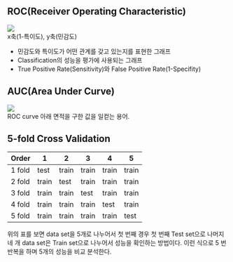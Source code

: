 ## ROC(Receiver Operating Characteristic)

![](https://keep.google.com/u/0/media/v2/1sAEEuaY09h79A3xi4GWXuX3vvPIZP5RBGlwB2zB4JK38c8EXO_GnGvfB8Qlp7Pc/1CTCG0q_dAxAJjaqIAMRnSAcwo5gOPLRXTDcrcvRT2EAJxNZSCFc4fpn3VUUywt8?accept=image/gif,image/jpeg,image/jpg,image/png,image/webp,audio/aac&sz=395)  
x축(1-특이도), y축(민감도)
- 민감도와 특이도가 어떤 관계를 갖고 있는지를 표현한 그래프  
- Classification의 성능을 평가에 사용되는 그래프
- True Positive Rate(Sensitivity)와 False Positive Rate(1-Specifity)


## AUC(Area Under Curve)

![](https://keep.google.com/u/0/media/v2/1HdvQbc3UlJRlqw-vdTAoJuAcVFM6a8VHJ4hrhPjEjb4ipTa3C1U3dn4232BJB4g/1xeYvjXAnc8rr7YlD9HLIdKIXeSLHKCxrKzdvZpRN5XwTQsO8nDf15zBH44wIaw?accept=image/gif,image/jpeg,image/jpg,image/png,image/webp,audio/aac&sz=405)  
ROC curve 아래 면적을 구한 값을 일컫는 용어.

## 5-fold Cross Validation

Order | 1 | 2 | 3 | 4 | 5
----- | ----- | ----- | ----- | ----- | -----
1 fold | test | train | train | train | train
2 fold | train | test | train | train | train
3 fold | train | train | test | train | train
4 fold | train | train | train | test | train
5 fold | train | train | train | train | test

위의 표를 보면 data set을 5개로 나누어서 첫 번째 경우 첫 번째 Test set으로 나머지 네 개 data set은 Train set으로 나누어서 성능을 확인하는 방법이다.
이런 식으로 5 번 반복을 하며 5개의 성능을 비교 분석한다.
<!--stackedit_data:
eyJoaXN0b3J5IjpbLTE4MTM4NjIxMjMsLTE0MDA3MDgyNjBdfQ
==
-->